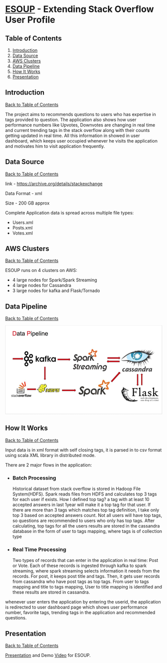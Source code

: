 # [ESOUP](http://esoup.tech) - Extending Stack Overflow User Profile

## Table of Contents
1. [Introduction](README.md#introduction)
2. [Data Source](README.md#data-source)
3. [AWS Clusters](README.md#aws-clusters)
4. [Data Pipeline](README.md#data-pipeline)
5. [How It Works](README.md#how-it-works)
6. [Presentation](README.md#presentation)

## Introduction
[Back to Table of Contents](README.md#table-of-contents)

The project aims to recommends questions to users who has expertise in tags provided to question. The application also shows
how user performance numbers like Upvotes, Downvotes are changing in real time and current trending tags in the stack overflow 
along with their counts getting updated in real time. All this information in showed in user dashboard, which keeps user
occupied whenever he visits the application and motivates him to visit application frequently.

## Data Source
[Back to Table of Contents](README.md#table-of-contents)

link - https://archive.org/details/stackexchange

Data Format - xml

Size - 200 GB approx

Complete Application data is spread across multiple file types:
<ul>
<li>Users.xml</li>
<li>Posts.xml</li>
<li>Votes.xml</li>
</ul>

## AWS Clusters
[Back to Table of Contents](README.md#table-of-contents)

ESOUP runs on 4 clusters on AWS:
<ul>
	<li>4 large nodes for Spark/Spark Streaming</li>
	<li>4 large nodes for Cassandra</li>
	<li>3 large nodes for kafka and Flask/Tornado</li>
</ul>

## Data Pipeline
[Back to Table of Contents](README.md#table-of-contents)

![alt text](images/pipeline.png?raw=true "Pipeline")

## How It Works
[Back to Table of Contents](README.md#table-of-contents)

Input data is in xml format with self closing tags, it is parsed in to csv format using scala XML library in distributed mode.

There are 2 major flows in the application:
<ul>
   <li>
   <h3>Batch Processing</h3>Historical dataset from stack overflow is stored in Hadoop File System(HDFS). Spark reads files from
    HDFS and calculates top 3 tags for each user if exists. How I defined top tag? a tag with at least 10 accepted answers in 
    last 1year will make it a top tag for that user. If there are more than 3 tags which matches top tag definition, I take   only top 3 based on accepted answers count. Not all users will have top tags, so questions are recommended to users who only has top tags.  After calculating, top tags for all the users results are stored in the cassandra database in the form of user to tags mapping, where tags is of collection type</li>
    <li>
    <h3>Real Time Processing</h3> Two types of records that can enter in the application in real time: Post or Vote. Each of    these records is ingested through kafka to spark streaming, where spark streaming selects information it needs from the records. For post, it keeps post title and tags. Then, it gets user records from cassandra who have post tags as top tags. From user to tags mapping and title to tags mapping, User to title mapping is identified and these results are stored in cassandra.
    </li>
    </ul>
whenever user enters the application by entering the userid, the application is redirected to user dashboard page which shows
user performance number, favorite tags, trending tags in the application and recommended questions.

## Presentation
[Back to Table of Contents](README.md#table-of-contents)

[Presentation](http://bit.ly/esoup) and Demo [Video](https://youtu.be/mzYfRnbpyuc) for ESOUP.
